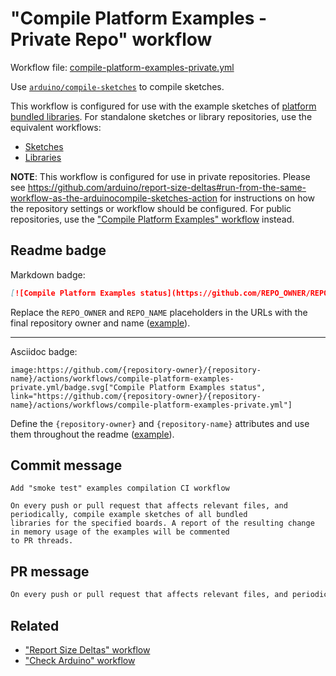# "Compile Platform Examples - Private Repo" workflow

Workflow file: [compile-platform-examples-private.yml](compile-platform-examples-private.yml)

Use [`arduino/compile-sketches`](https://github.com/arduino/compile-sketches) to compile sketches.

This workflow is configured for use with the example sketches of [platform bundled libraries](https://arduino.github.io/arduino-cli/latest/platform-specification/#platform-bundled-libraries). For standalone sketches or library repositories, use the equivalent workflows:

- [Sketches](compile-sketches-private.md)
- [Libraries](compile-examples-private.md)

**NOTE**: This workflow is configured for use in private repositories. Please see https://github.com/arduino/report-size-deltas#run-from-the-same-workflow-as-the-arduinocompile-sketches-action for instructions on how the repository settings or workflow should be configured. For public repositories, use the ["Compile Platform Examples" workflow](compile-platform-examples.md) instead.

## Readme badge

Markdown badge:

```markdown
[![Compile Platform Examples status](https://github.com/REPO_OWNER/REPO_NAME/actions/workflows/compile-platform-examples-private.yml/badge.svg)](https://github.com/REPO_OWNER/REPO_NAME/actions/workflows/compile-platform-examples-private.yml)
```

Replace the `REPO_OWNER` and `REPO_NAME` placeholders in the URLs with the final repository owner and name ([example](https://raw.githubusercontent.com/arduino-libraries/ArduinoIoTCloud/master/README.md)).

---

Asciidoc badge:

```adoc
image:https://github.com/{repository-owner}/{repository-name}/actions/workflows/compile-platform-examples-private.yml/badge.svg["Compile Platform Examples status", link="https://github.com/{repository-owner}/{repository-name}/actions/workflows/compile-platform-examples-private.yml"]
```

Define the `{repository-owner}` and `{repository-name}` attributes and use them throughout the readme ([example](https://raw.githubusercontent.com/arduino-libraries/WiFiNINA/master/README.adoc)).

## Commit message

```
Add "smoke test" examples compilation CI workflow

On every push or pull request that affects relevant files, and periodically, compile example sketches of all bundled
libraries for the specified boards. A report of the resulting change in memory usage of the examples will be commented
to PR threads.
```

## PR message

```markdown
On every push or pull request that affects relevant files, and periodically, use [the `arduino/compile-sketches` action](https://github.com/arduino/compile-sketches) to compile example sketches of all bundled libraries for the specified boards. [The `arduino/report-size-deltas` action](https://github.com/arduino/report-size-deltas) is used to comment a report of the resulting change in memory usage of the examples to the PR thread.
```

## Related

- ["Report Size Deltas" workflow](report-size-deltas.md)
- ["Check Arduino" workflow](check-arduino.md)
